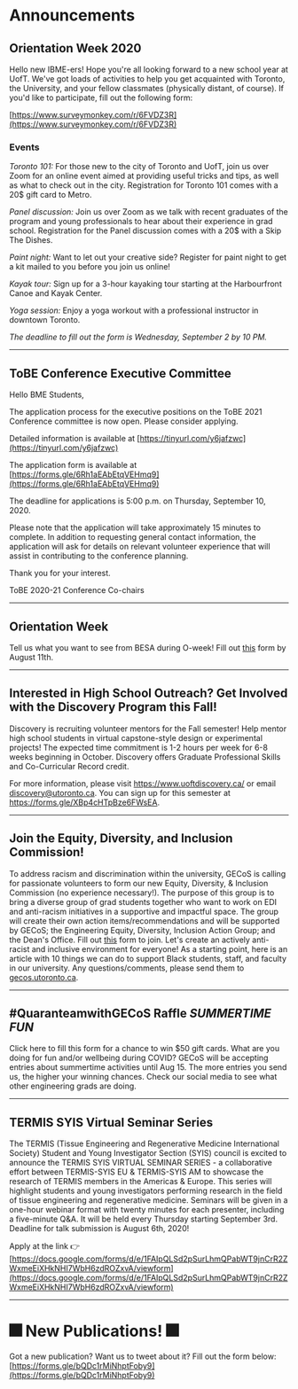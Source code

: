 # Announcements

## Orientation Week 2020

Hello new IBME-ers! Hope you're all looking forward to a new school year at UofT. We've got loads of activities to help you get acquainted with Toronto, the University, and your fellow classmates (physically distant, of course).  If you'd like to participate, fill out the following form:

[https://www.surveymonkey.com/r/6FVDZ3R](https://www.surveymonkey.com/r/6FVDZ3R)

### Events
*Toronto 101:* For those new to the city of Toronto and UofT, join us over Zoom for an online event aimed at providing useful tricks and tips, as well as what to check out in the city. Registration for Toronto 101 comes with a 20$ gift card to Metro.

*Panel discussion:* Join us over Zoom as we talk with recent graduates of the program and young professionals to hear about their experience in grad school. Registration for the Panel discussion comes with a 20$ with a Skip The Dishes.

*Paint night:* Want to let out your creative side? Register for paint night to get a kit mailed to you before you join us online!

*Kayak tour:* Sign up for a 3-hour kayaking tour starting at the Harbourfront Canoe and Kayak Center.

*Yoga session:* Enjoy a yoga workout with a professional instructor in downtown Toronto.

*The deadline to fill out the form is Wednesday, September 2 by 10 PM.*

-------------

## ToBE Conference Executive Committee
Hello BME Students,

The application process for the executive positions on the ToBE 2021 Conference committee is now open. Please consider applying.

Detailed information is available at [https://tinyurl.com/y6jafzwc](https://tinyurl.com/y6jafzwc)

The application form is available at [https://forms.gle/6Rh1aEAbEtqVEHmq9](https://forms.gle/6Rh1aEAbEtqVEHmq9)

The deadline for applications is 5:00 p.m. on Thursday, September 10, 2020.

Please note that the application will take approximately 15 minutes to complete. In addition to requesting general contact information, the application will ask for details on relevant volunteer experience that will assist in contributing to the conference planning.

Thank you for your interest.

ToBE 2020-21 Conference Co-chairs

-------------

## Orientation Week
Tell us what you want to see from BESA during O-week! Fill out [this](https://utoronto.us11.list-manage.com/track/click?u=e40ad4f7528711b59d6b11525&id=522c5dbf06&e=446505edb8) form by August 11th.

-------------

## Interested in High School Outreach? Get Involved with the Discovery Program this Fall!

Discovery is recruiting volunteer mentors for the Fall semester! Help mentor high school students in virtual capstone-style design or experimental projects! The expected time commitment is 1-2 hours per week for 6-8 weeks beginning in October. Discovery offers Graduate Professional Skills and Co-Curricular Record credit.

For more information, please visit https://www.uoftdiscovery.ca/  or email [discovery@utoronto.ca](discovery@utoronto.ca). You can sign up for this semester at https://forms.gle/XBp4cHTpBze6FWsEA.

-------------

## Join the Equity, Diversity, and Inclusion Commission!
To address racism and discrimination within the university, GECoS is calling for passionate volunteers to form our new Equity, Diversity, & Inclusion Commission (no experience necessary!). The purpose of this group is to bring a diverse group of grad students together who want to work on EDI and anti-racism initiatives in a supportive and impactful space. The group will create their own action items/recommendations and will be supported by GECoS; the Engineering Equity, Diversity, Inclusion Action Group; and the Dean's Office. Fill out [this](https://utoronto.us11.list-manage.com/track/click?u=e40ad4f7528711b59d6b11525&id=a2cd356668&e=446505edb8) form to join. Let's create an actively anti-racist and inclusive environment for everyone! As a starting point, here is an article with 10 things we can do to support Black students, staff, and faculty in our university. Any questions/comments, please send them to [gecos.utoronto.ca](https://utoronto.us11.list-manage.com/track/click?u=e40ad4f7528711b59d6b11525&id=3f759cfbcb&e=446505edb8).

-------------

## #QuaranteamwithGECoS Raffle *SUMMERTIME FUN*
Click here to fill this form for a chance to win $50 gift cards. What are you doing for fun and/or wellbeing during COVID? GECoS will be accepting entries about summertime activities until Aug 15. The more entries you send us, the higher your winning chances. Check our social media to see what other engineering grads are doing.

-------------

## TERMIS SYIS Virtual Seminar Series

The TERMIS (Tissue Engineering and Regenerative Medicine International Society) Student and Young Investigator Section (SYIS) council is excited to announce the TERMIS SYIS VIRTUAL SEMINAR SERIES - a collaborative effort between TERMIS-SYIS EU & TERMIS-SYIS AM to showcase the research of TERMIS members in the Americas & Europe. This series will highlight students and young investigators performing research in the field of tissue engineering and regenerative medicine. Seminars will be given in a one-hour webinar format with twenty minutes for each presenter, including a five-minute Q&A. It will be held every Thursday starting September 3rd. Deadline for talk submission is August 6th, 2020!

Apply at the link 👉
[https://docs.google.com/forms/d/e/1FAIpQLSd2pSurLhmQPabWT9jnCrR2ZWxmeEiXHkNHI7WbH6zdROZxvA/viewform](https://docs.google.com/forms/d/e/1FAIpQLSd2pSurLhmQPabWT9jnCrR2ZWxmeEiXHkNHI7WbH6zdROZxvA/viewform)

-------------

# 🎆 New Publications! 🎆

Got a new publication? Want us to tweet about it? Fill out the form below:
[https://forms.gle/bQDc1rMiNhptFoby9](https://forms.gle/bQDc1rMiNhptFoby9)
